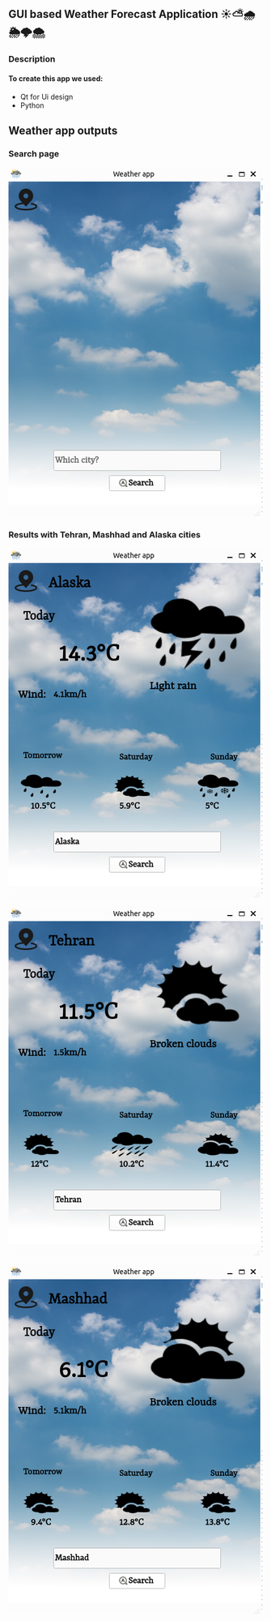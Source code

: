 ## GUI based Weather Forecast Application ☀️⛅️🌧️🌦️🌩️🌨️


### Description
#### To create this app we used:
- Qt for Ui design
- Python


## Weather app outputs

### Search page
![search](https://github.com/FahimeMirveisi/Python_for_Deployment/blob/main/GUI_based_weather_app_assignment1/assets/outputs%20images/search%20page.png)




### Results with Tehran, Mashhad and Alaska cities


![Alaska](https://github.com/FahimeMirveisi/Python_for_Deployment/blob/main/GUI_based_weather_app_assignment1/assets/outputs%20images/alaska.png)

![Tehran](https://github.com/FahimeMirveisi/Python_for_Deployment/blob/main/GUI_based_weather_app_assignment1/assets/outputs%20images/Tehran.png)

![Mashhad](https://github.com/FahimeMirveisi/Python_for_Deployment/blob/main/GUI_based_weather_app_assignment1/assets/outputs%20images/Mashhad.png)
